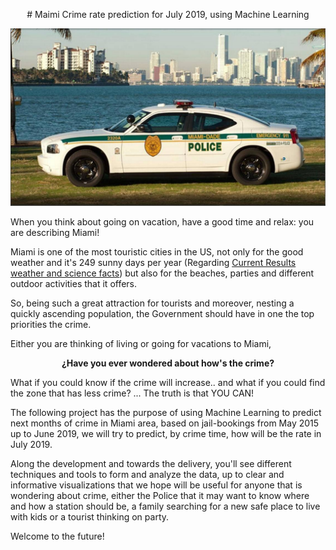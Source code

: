 <p align="center">
  # Maimi Crime rate prediction for July 2019, using Machine Learning
</p> 


![alt text](/Resources/Miami-Dade%20police%20car.jpg)

When you think about going on vacation, have a good time and relax: you are describing Miami! 

Miami is one of the most touristic cities in the US, not only for the good weather and it's 249 sunny days per year (Regarding [Current Results
weather and science facts](https://www.currentresults.com/Weather/Florida/annual-days-of-sunshine.php)) but also for the beaches, parties and different outdoor activities that it offers.

So, being such a great attraction for tourists and moreover, nesting a quickly ascending population, the Government should have in one the top priorities the crime.   

Either you are thinking of living or going for vacations to Miami, 

**<center> ¿Have you ever wondered about how's the crime? </center>**

What if you could know if the crime will increase.. and what if you could find the zone that has less crime? ... The truth is that YOU CAN! 

The following project has the purpose of using Machine Learning to predict next months of crime in Miami area, based on jail-bookings from May 2015 up to June 2019, we will try to predict, by crime time, how will be the rate in July 2019. 

Along the development and towards the delivery, you'll see different techniques and tools to form and analyze the data, up to clear and informative visualizations that we hope will be useful for anyone that is wondering about crime, either the Police that it may want to know where and how a station should be, a family searching for a new safe place to live with kids or a tourist thinking on party. 

Welcome to the future!
